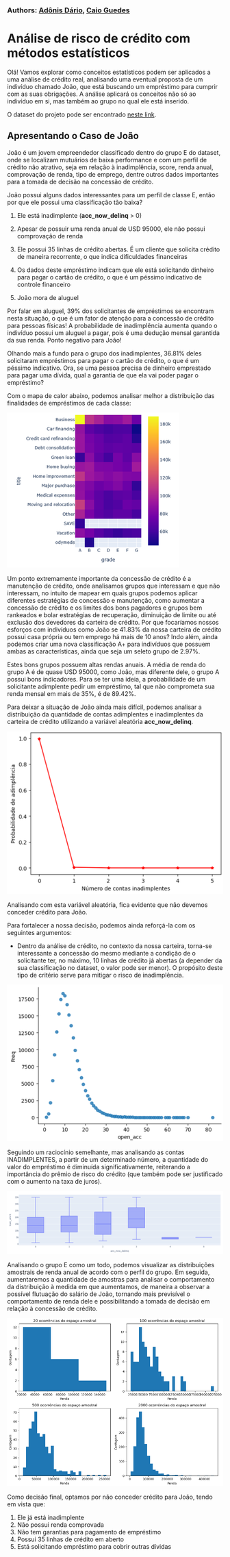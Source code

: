 ### Authors: [Adônis Dário](https://github.com/adonisdario), [Caio Guedes](https://github.com/caiocguedes)
# Análise de risco de crédito com métodos estatísticos

Olá! Vamos explorar como conceitos estatísticos podem ser aplicados a uma análise de crédito real, analisando uma eventual proposta de um indivíduo chamado João, que está buscando um empréstimo para cumprir com as suas obrigações. A análise aplicará os conceitos não só ao indivíduo em si, mas também ao grupo no qual ele está inserido.

O dataset do projeto pode ser encontrado [neste link](https://www.kaggle.com/datasets/hetvigandhi03/loan-risk-analysis-dataset-real-world-data/discussion?sort=hotness).

## Apresentando o Caso de João

João é um jovem empreendedor classificado dentro do grupo E do dataset, onde se localizam mutuários de baixa performance e com um perfil de crédito não atrativo, seja em relação à inadimplência, score, renda anual, comprovação de renda, tipo de emprego, dentre outros dados importantes para a tomada de decisão na concessão de crédito.

João possui alguns dados interessantes para um perfil de classe E, então por que ele possui uma classificação tão baixa?

1) Ele está inadimplente (**acc_now_delinq** > 0)

2) Apesar de possuir uma renda anual de USD 95000, ele não possui comprovação de renda
3) Ele possui 35 linhas de crédito abertas. É um cliente que solicita crédito de maneira recorrente, o que indica dificuldades financeiras
4) Os dados deste empréstimo indicam que ele está solicitando dinheiro para pagar o cartão de crédito, o que é um péssimo indicativo de controle financeiro
5) João mora de aluguel

Por falar em aluguel, 39% dos solicitantes de empréstimos se encontram nesta situação, o que é um fator de atenção para a concessão de crédito para pessoas físicas! A probabilidade de inadimplência aumenta quando o indivíduo possui um aluguel a pagar, pois é uma dedução mensal garantida da sua renda. Ponto negativo para João! 

Olhando mais a fundo para o grupo dos inadimplentes, 36.81% deles solicitaram empréstimos para pagar o cartão de crédito, o que é um péssimo indicativo. Ora, se uma pessoa precisa de dinheiro emprestado para pagar uma dívida, qual a garantia de que ela vai poder pagar o empréstimo?

Com o mapa de calor abaixo, podemos analisar melhor a distribuição das finalidades de empréstimos de cada classe:

![heatmap](images/heatmap.png)

Um ponto extremamente importante da concessão de crédito é a manutenção de crédito, onde analisamos grupos que interessam e que não interessam, no intuito de mapear em quais grupos podemos aplicar diferentes estratégias de concessão e manutenção, como aumentar a concessão de crédito e os limites dos bons pagadores e grupos bem rankeados e bolar estratégias de recuperação, diminuição de limite ou até exclusão dos devedores da carteira de crédito. Por que focaríamos nossos esforços com indivíduos como João se 41.83% da nossa carteira de crédito possui casa própria ou tem emprego há mais de 10 anos? Indo além, ainda podemos criar uma nova classificação A+ para indivíduos que possuem ambas as características, ainda que seja um seleto grupo de 2.97%.

Estes bons grupos possuem altas rendas anuais. A média de renda do grupo A é de quase USD 95000, como João, mas diferente dele, o grupo A possui bons indicadores. Para se ter uma ideia, a probabilidade de um solicitante adimplente pedir um empréstimo, tal que não comprometa sua renda mensal em mais de 35%, é de 89.42%.

Para deixar a situação de João ainda mais difícil, podemos analisar a distribuição da quantidade de contas adimplentes e inadimplentes da carteira de crédito utilizando a variável aleatória **acc_now_delinq**.

![heatmap](images/inadprob.png)

Analisando com esta variável aleatória, fica evidente que não devemos conceder crédito para João.

Para fortalecer a nossa decisão, podemos ainda reforçá-la com os seguintes argumentos:

 - Dentro da análise de crédito, no contexto da nossa carteira, torna-se interessante a concessão do mesmo mediante a condição de o solicitante ter, no máximo, 10 linhas de crédito já abertas (a depender da sua classificação no dataset, o valor pode ser menor). O propósito deste tipo de critério serve para mitigar o risco de inadimplência.

 ![heatmap](images/risco10contas.png)

 Seguindo um raciocínio semelhante, mas analisando as contas INADIMPLENTES, a partir de um determinado número, a quantidade do valor do empréstimo é diminuída significativamente, reiterando a importância do prêmio de risco do crédito (que também pode ser justificado com o aumento na taxa de juros).

![heatmap](images/contas_atraso_qtd_emp.png)

Analisando o grupo E como um todo, podemos visualizar as distribuições amostrais de renda anual de acordo com o perfil do grupo. Em seguida, aumentaremos a quantidade de amostras para analisar o comportamento da distribuição à medida em que aumentamos, de maneira a observar a possível flutuação do salário de João, tornando mais previsível o comportamento de renda dele e possibilitando a tomada de decisão em relação à concessão de crédito.

![heatmap](images/tlc.png)

Como decisão final, optamos por não conceder crédito para João, tendo em vista que:

1) Ele já está inadimplente
2) Não possui renda comprovada
3) Não tem garantias para pagamento de empréstimo
4) Possui 35 linhas de crédito em aberto
5) Está solicitando empréstimo para cobrir outras dívidas

